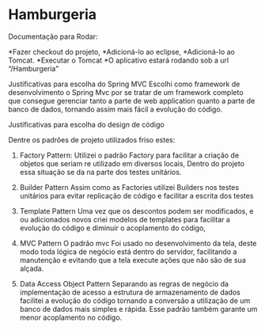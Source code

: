 # Hamburgeria

Documentação para Rodar: 
 
 *Fazer checkout do projeto,
 *Adicioná-lo ao eclipse,
 *Adicioná-lo ao Tomcat. 
 *Executar o Tomcat 
 *O aplicativo estará rodando sob a url “/Hamburgeria” 
	
Justificativas para escolha do Spring MVC
  Escolhi como framework de desenvolvimento o Spring Mvc por se tratar de um framework completo que consegue gerenciar tanto a parte de web application quanto a parte de banco de dados, tornando assim mais fácil a evolução do código.

Justificativas para escolha do design de código

Dentre os padrões de projeto utilizados friso estes:
  
1. Factory Pattern: 
	Utilizei o padrão Factory para facilitar a criação de objetos que seriam re utilizado em diversos locais, Dentro do projeto essa situação se da na parte dos testes unitários. 

2. Builder Pattern
	Assim como as Factories utilizei Builders nos testes unitários para evitar replicação de código e facilitar a escrita dos testes
  
3. Template Pattern
  Uma vez que os descontos podem ser modificados, e ou adicionados novos criei modelos de templates para facilitar a evolução do código e diminuir o acoplamento do código,

4. MVC Pattern
	O padrão mvc Foi usado no desenvolvimento da tela, deste modo toda lógica de negócio está dentro do servidor, facilitando a manutenção e evitando que a tela execute ações que não são de sua alçada.

5. Data Access Object Pattern
	Separando as regras de negócio da implementação de acesso a estrutura de armazenamento de dados facilitei a  evolução do código tornando a conversão a utilização de um banco de dados mais simples e rápida. Esse padrão também garante um menor acoplamento no código.


